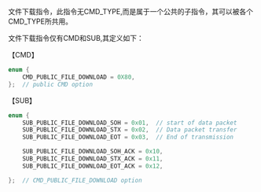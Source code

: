 文件下载指令，此指令无CMD_TYPE,而是属于一个公共的子指令，其可以被各个CMD_TYPE所共用。



文件下载指令仅有CMD和SUB,其定义如下：

【CMD】

```c
enum {
    CMD_PUBLIC_FILE_DOWNLOAD = 0X80,
};  // public CMD option
```

【SUB】

```c
enum {
    SUB_PUBLIC_FILE_DOWNLOAD_SOH = 0x01,  // start of data packet
    SUB_PUBLIC_FILE_DOWNLOAD_STX = 0x02,  // Data packet transfer
    SUB_PUBLIC_FILE_DOWNLOAD_EOT = 0x03,  // End of transmission

    SUB_PUBLIC_FILE_DOWNLOAD_SOH_ACK = 0x10,
    SUB_PUBLIC_FILE_DOWNLOAD_STX_ACK = 0x11,
    SUB_PUBLIC_FILE_DOWNLOAD_EOT_ACK = 0x12,

};  // CMD_PUBLIC_FILE_DOWNLOAD option
```

